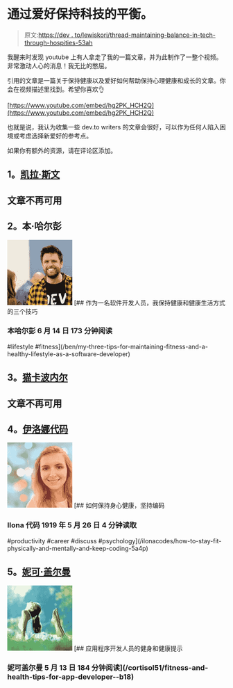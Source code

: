 # 通过爱好保持科技的平衡。

> 原文:[https://dev . to/lewiskori/thread-maintaining-balance-in-tech-through-hospities-53ah](https://dev.to/lewiskori/thread-maintaining-balance-in-tech-through-hobbies-53ah)

我醒来时发现 youtube 上有人拿走了我的一篇文章，并为此制作了一整个视频。非常激动人心的消息！我无比的憋屈。

引用的文章是一篇关于保持健康以及爱好如何帮助保持心理健康和成长的文章。你会在视频描述里找到。希望你喜欢👌

[https://www.youtube.com/embed/hg2PK_HCH2Q](https://www.youtube.com/embed/hg2PK_HCH2Q)

也就是说，我认为收集一些 dev.to writers 的文章会很好，可以作为任何人陷入困境或考虑选择新爱好的参考点。

如果你有额外的资源，请在评论区添加。

## [](#1-kayla-sween)1。[凯拉·斯文](https://dev.to/kaylasween)

## 文章不再可用

## [](#2-ben-halpern)2。本·哈尔彭

[![ben](img/fe64a787b888dfb20fc13ad1e466da3d.png)](/ben) [## 作为一名软件开发人员，我保持健康和健康生活方式的三个技巧

### 本哈尔彭 6 月 14 日 173 分钟阅读

#lifestyle #fitness](/ben/my-three-tips-for-maintaining-fitness-and-a-healthy-lifestyle-as-a-software-developer)

## [](#3cat-carbonell)3。[猫卡波内尔](https://dev.to/catcarbn)

## 文章不再可用

## [](#4-ilona-codes)4。[伊洛娜代码](https://dev.to/ilonacodes)

[![ilonacodes](img/ba43975a333cb1e7240186a8f3fd2f1f.png)](/ilonacodes) [## 如何保持身心健康，坚持编码

### Ilona 代码 1919 年 5 月 26 日 4 分钟读取

#productivity #career #discuss #psychology](/ilonacodes/how-to-stay-fit-physically-and-mentally-and-keep-coding-5a4p)

## [](#5-nicole-gallman)5。[妮可·盖尔曼](https://dev.to/cortisol51)

[![cortisol51](img/50403ce7ac358a473cf6ca6d8da21a3f.png)](/cortisol51) [## 应用程序开发人员的健身和健康提示

### 妮可盖尔曼 5 月 13 日 184 分钟阅读](/cortisol51/fitness-and-health-tips-for-app-developer--b18)